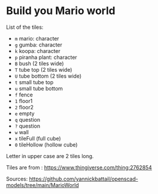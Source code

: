 # Build you Mario world

List of the tiles:

- `m` mario: character
- `g` gumba: character
- `k` koopa: character
- `p` piranha plant: character
- `B` bush (2 tiles wide)
- `T` tube top (2 tiles wide)
- `U` tube bottom (2 tiles wide)
- `t` small tube top
- `u` small tube bottom
- `f` fence
- `1` floor1
- `2` floor2
- `e` empty
- `q` question
- `?` question
- `w` wall
- `x` tileFull (full cube)
- `0` tileHollow (hollow cube)

Letter in upper case are 2 tiles long.

Tiles are from : https://www.thingiverse.com/thing:2762854

Sources: https://github.com/yannickbattail/openscad-models/tree/main/MarioWorld
